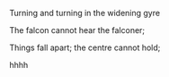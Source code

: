 
Turning and turning in the widening gyre


The falcon cannot hear the falconer;


Things fall apart; the centre cannot hold;


hhhh